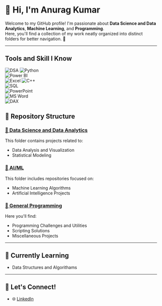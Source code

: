 # 👋 Hi, I'm Anurag Kumar  

Welcome to my GitHub profile! I'm passionate about **Data Science and Data Analytics**, **Machine Learning**, and **Programming**.  
Here, you'll find a collection of my work neatly organized into distinct folders for better navigation. 🚀  

---

## Tools and Skill I Know 
![DSA](https://img.shields.io/badge/-DSA-009688?logo=data-structures&logoColor=white&style=flat&logoWidth=20)
![Python](https://img.shields.io/badge/-Python-3776AB?logo=python&logoColor=white&style=flat&logoWidth=20)  
![Power BI](https://img.shields.io/badge/-Power%20BI-F2C811?logo=power-bi&logoColor=black&style=flat&logoWidth=20)  
![Excel](https://img.shields.io/badge/-Excel-217346?logo=microsoft-excel&logoColor=white&style=flat&logoWidth=20)
![C++](https://img.shields.io/badge/-C++-00599C?logo=cplusplus&logoColor=white&style=flat&logoWidth=20)  
![SQL](https://img.shields.io/badge/-SQL-003B57?logo=postgresql&logoColor=white&style=flat&logoWidth=20)  
![PowerPoint](https://img.shields.io/badge/-PowerPoint-BA4F4F?logo=microsoft-powerpoint&logoColor=white&style=flat&logoWidth=20)  
![MS Word](https://img.shields.io/badge/-Word-2A5699?logo=microsoft-word&logoColor=white&style=flat&logoWidth=20)  
![DAX](https://img.shields.io/badge/-DAX-1E6EC1?logo=powerbi&logoColor=white&style=flat&logoWidth=20)

## 📂 Repository Structure  

### [📁 Data Science and Data Analytics](https://github.com/anuragkumar?tab=repositories&q=&type=&language=&sort=&topic=data-science)  
This folder contains projects related to:  
- Data Analysis and Visualization  
- Statistical Modeling    

### [📁 AI/ML](https://github.com/anuragkumar?tab=repositories&q=&type=&language=&sort=&topic=ai-ml)  
This folder includes repositories focused on:  
- Machine Learning Algorithms  
- Artificial Intelligence Projects  

### [📁 General Programming](https://github.com/anuragkumar?tab=repositories&q=&type=&language=&sort=&topic=programming)  
Here you'll find:  
- Programming Challenges and Utilities  
- Scripting Solutions  
- Miscellaneous Projects    

---

## 🌱 Currently Learning     
- Data Structures and Algorithams
  
---

## 🤝 Let's Connect!  
- 🌐 [LinkedIn](www.linkedin.com/in/anurag-mba)  
